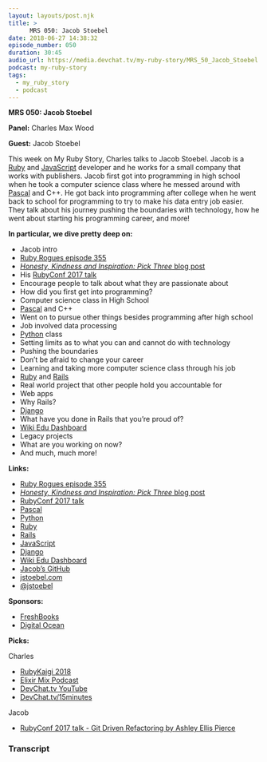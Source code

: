 ```yaml
---
layout: layouts/post.njk
title: >
      MRS 050: Jacob Stoebel
date: 2018-06-27 14:38:32
episode_number: 050
duration: 30:45
audio_url: https://media.devchat.tv/my-ruby-story/MRS_50_Jacob_Stoebel.mp3
podcast: my-ruby-story
tags: 
  - my_ruby_story
  - podcast
---
```


 **MRS 050: Jacob Stoebel**

**Panel:** Charles Max Wood

**Guest:** Jacob Stoebel

This week on My Ruby Story, Charles talks to Jacob Stoebel. Jacob is a [Ruby](https://www.ruby-lang.org/en/) and [JavaScript](https://www.javascript.com/) developer and he works for a small company that works with publishers. Jacob first got into programming in high school when he took a computer science class where he messed around with [Pascal](http://www.pascal-programming.info/index.php) and C++. He got back into programming after college when he went back to school for programming to try to make his data entry job easier. They talk about his journey pushing the boundaries with technology, how he went about starting his programming career, and more!

**In particular, we dive pretty deep on:**

- Jacob intro
- [Ruby Rogues episode 355](https://devchat.tv/ruby-rogues/rr-355-code-reviews-with-jacob-stoebel)
- [_Honesty, Kindness and Inspiration: Pick Three_ blog post](http://www.jstoebel.com/honesty-kindness-and-inspiration-pick-three/)
- His [RubyConf 2017 talk](https://www.youtube.com/watch?v=hP_2XKYia9I)
- Encourage people to talk about what they are passionate about
- How did you first get into programming?
- Computer science class in High School
- [Pascal](http://www.pascal-programming.info/index.php) and C++
- Went on to pursue other things besides programming after high school
- Job involved data processing
- [Python](https://www.python.org/) class
- Setting limits as to what you can and cannot do with technology
- Pushing the boundaries
- Don’t be afraid to change your career
- Learning and taking more computer science class through his job
- [Ruby](https://www.ruby-lang.org/en/) and [Rails](https://rubyonrails.org/)
- Real world project that other people hold you accountable for
- Web apps
- Why Rails?
- [Django](https://www.djangoproject.com/)
- What have you done in Rails that you’re proud of?
- [Wiki Edu Dashboard](https://dashboard.wikiedu.org/)
- Legacy projects
- What are you working on now?
- And much, much more!

**Links:**

- [Ruby Rogues episode 355](https://devchat.tv/ruby-rogues/rr-355-code-reviews-with-jacob-stoebel)
- [_Honesty, Kindness and Inspiration: Pick Three_ blog post](http://www.jstoebel.com/honesty-kindness-and-inspiration-pick-three/)
- [RubyConf 2017 talk](https://www.youtube.com/watch?v=hP_2XKYia9I)
- [Pascal](http://www.pascal-programming.info/index.php)
- [Python](https://www.python.org/)
- [Ruby](https://www.ruby-lang.org/en/)
- [Rails](https://rubyonrails.org/)
- [JavaScript](https://www.javascript.com/)
- [Django](https://www.djangoproject.com/)
- [Wiki Edu Dashboard](https://dashboard.wikiedu.org/)
- [Jacob’s GitHub](https://github.com/jstoebel?tab=overview&from=2015-12-01&to=2015-12-31)
- [jstoebel.com](http://www.jstoebel.com/)
- [@jstoebel](https://twitter.com/jstoebel?lang=en)

**Sponsors:**

- [FreshBooks](https://www.freshbooks.com/invoice?ref=11731&utm_source=pbm&utm_medium=affiliate-program&utm_influencer=419364&utm_campaign=podcast-influencers)
- [Digital Ocean](https://www.digitalocean.com/)

**Picks:**

Charles

- [RubyKaigi 2018](https://rubykaigi.org/2018)
- [Elixir Mix Podcast](https://devchat.tv/elixir-mix)
- [DevChat.tv YouTube](https://www.youtube.com/c/devchattv)
- [DevChat.tv/15minutes](https://meetme.so/devchatlistener)

Jacob

- [RubyConf 2017 talk - Git Driven Refactoring by Ashley Ellis Pierce](https://www.youtube.com/watch?v=3OgbQOsW61Y)


### Transcript


